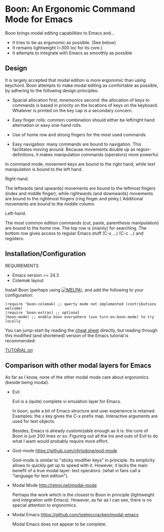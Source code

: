 Boon: An Ergonomic Command Mode for Emacs
==========================================

Boon brings modal editing capabilities to Emacs and...

- It tries to be as ergonomic as possible. (See below)
- It remains lightweight (~300 loc for its core.)
- It attempts to integrate with Emacs as smoothly as possible


Design
------

It is largely accepted that modal edition is more ergonomic than using
keychord.  Boon attempts to make modal editing as comfortable as
possible, by adhering to the following design principles:

- Spacial allocation first, mnemonics second: the allocation of keys
  to commands is based in priority on the locations of keys on the
  keyboard. Whatever is printed on the key cap is a secondary concern.

- Easy finger rolls: common combination should either be left/right
  hand alternation or easy one-hand rolls.

- Use of home row and strong fingers for the most used commands

- Easy navigation: many commands are bound to navigation. This
  facilitates moving around. Because movements double up as
  region-definitions, it makes manipulation commands (operators) more
  powerful.

In command mode, movement keys are bound to the right hand, while text
manipulation is bound to the left hand.


Right-hand.

The leftwards (and upwards) movements are bound to the leftmost
fingers (index and middle finger), while rightwards (and downwards)
movements are bound to the rightmost fingers (ring finger and pinky.)
Additional movements are bound to the middle column.

Left-hand.

The most common edition commands (cut, paste, parenthesis
manipulation) are bound to the home row. The top row is (mainly) for
searching. The bottom row gives access to regular Emacs stuff (C-x
...) (C-c ...) and registers.

Installation/Configuration
--------------------------

REQUIREMENTS
- Emacs version >= 24.3
- Colemak layout

Install Boon (perhaps using
[![MELPA](http://stable.melpa.org/packages/boon-badge.svg)](http://stable.melpa.org/#/boon)),
and add the following to your configuration:

    (require 'boon-colemak) ;; qwerty mode not implemented (contributions welcome)
    (require 'boon-extras) ;; optional
    (boon-mode) ;; enable boon everywhere (use turn-on-boon-mode) to try locally

You can jump-start by reading the
[cheat sheet](https://pdf.yt/d/hSKUThNNSxrNFXkQ) directly, but reading
through this modified (and shortened) version of the Emacs tutorial is
recommended:

[TUTORIAL.txt](TUTORIAL.txt)

Comparison with other modal layers for Emacs
---------------------------------------------

As far as I know, none of the other modal mode care about ergonomics
(beside being modal).

- Evil

  Evil is a (quite) complete vi emulation layer for Emacs.

  In boon, quite a bit of Emacs structure and user experience is
  retained. Examples: the x key gives the C-x prefix map.
  Interactive arguments are used for text objects.

  Besides, Emacs is already customizable enough as it is: the core of
  Boon is just 200 lines or so. Figuring out all the ins and outs of
  Evil to do what I want would probably require more effort.

- God-mode https://github.com/chrisdone/god-mode

  God-mode is similar to "sticky modifier keys" in principle. Its
  simplicity allows to quickly get up to speed with it. However, it
  lacks the main benefit of a true modal layer: text operators. (what
  vi fans call a "language for text edition").

- Modal Mode http://retroj.net/modal-mode

  Perhaps the work which is the closest to Boon in principle
  (lightweight and integration with Emacs). However, as far as I can
  see, there is no special attention to ergonomics.

- Modal Emacs https://github.com/joelmccracken/modal-emacs

  Modal Emacs does not appear to be complete.

